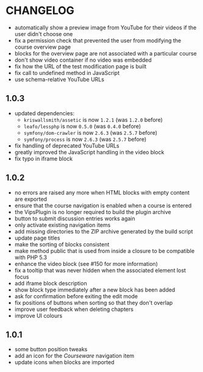 CHANGELOG
=========

* automatically show a preview image from YouTube for their videos if the
  user didn't choose one
* fix a permission check that prevented the user from modifying the course
  overview page
* blocks for the overview page are not associated with a particular course
* don't show video container if no video was embedded
* fix how the URL of the test modification page is built
* fix call to undefined method in JavaScript
* use schema-relative YouTube URLs

1.0.3
-----

* updated dependencies:
  * `kriswallsmith/assetic` is now `1.2.1` (was `1.2.0` before)
  * `leafo/lessphp` is now `0.5.0` (was `0.4.0` before)
  * `symfony/dom-crawler` is now `2.6.3` (was `2.5.7` before)
  * `symfony/process` is now `2.6.3` (was `2.5.7` before)
* fix handling of deprecated YouTube URLs
* greatly improved the JavaScript handling in the video block
* fix typo in iframe block

1.0.2
-----

* no errors are raised any more when HTML blocks with empty content are
  exported
* ensure that the course navigation is enabled when a course is entered
* the VipsPlugin is no longer required to build the plugin archive
* button to submit discussion entries works again
* only activate existing navigation items
* add missing directories to the ZIP archive generated by the build script
* update page titles
* make the sorting of blocks consistent
* make method public that is used from inside a closure to be compatible
  with PHP 5.3
* enhance the video block (see #150 for more information)
* fix a tooltip that was never hidden when the associated element lost
  focus
* add iframe block description
* show block type immediately after a new block has been added
* ask for confirmation before exiting the edit mode
* fix positions of buttons when sorting so that they don't overlap
* improve user feedback when deleting chapters
* improve UI colours

1.0.1
-----

* some button position tweaks
* add an icon for the *Courseware* navigation item
* update icons when blocks are imported
